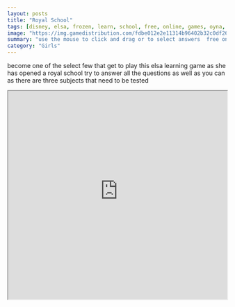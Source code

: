 ```yaml
---
layout: posts
title: "Royal School"
tags: [disney, elsa, frozen, learn, school, free, online, games, oyna, game, free, games, play, play, games]
image: "https://img.gamedistribution.com/fdbe012e2e11314b96402b32c0df26b7.jpg"
summary: "use the mouse to click and drag or to select answers  free online games oyna game free games play play games"
category: "Girls"
---
```


become one of the select few that get to play this elsa learning game as she has opened a royal school try to answer all the questions as well as you can as there are three subjects that need to be tested

<iframe width="100%" height="480px;" src="https://flash.gamedistribution.com?game=fdbe012e2e11314b96402b32c0df26b7"></iframe>